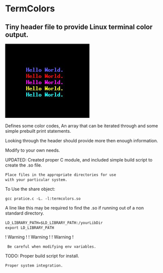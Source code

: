 # TermColors

Tiny header file to provide Linux terminal color output.
-----

![terminal output](images/colors.jpg)

Defines some color codes, An array that can be iterated through
and some simple prebuilt print statements. 

Looking through the header should provide more then enough
information.

Modify to your own needs.

UPDATED:
	Created proper C module, and included simple build
	script to create the .so file.

	Place files in the appropriate directories for use
	with your particular system.

To Use the share object:

	gcc pratice.c -L. -l:termcolors.so


A line like this may be required to find the .so
if running out of a non standard directory.

	LD_LIBRARY_PATH=$LD_LIBRARY_PATH:/yourLibDir
	export LD_LIBRARY_PATH

 
! Warning !	! Warning !	! Warning !

     Be careful when modifying env variables.


TODO:
	Proper build script for install.

	Proper system integration.
	
